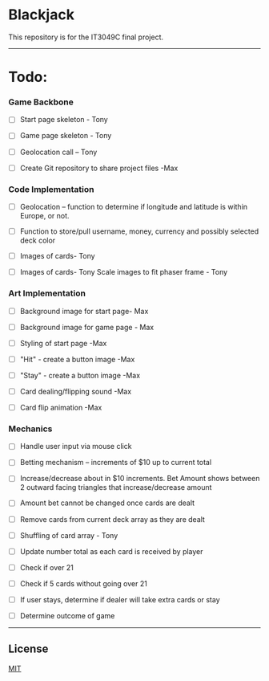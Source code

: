 # Blackjack

This repository is for the IT3049C final project.

---
# Todo:

### Game Backbone
- [ ] Start page skeleton - Tony 

- [ ] Game page skeleton - Tony 

- [ ] Geolocation call – Tony 

- [ ] Create Git repository to share project files -Max 

### Code Implementation

- [ ] Geolocation – function to determine if longitude and latitude is within Europe, or not. 
- [ ] Function to store/pull username, money, currency and possibly selected deck color 

- [ ] Images of cards- Tony 
- [ ] Images of cards- Tony Scale images to fit phaser frame - Tony 

### Art Implementation

- [ ] Background image for start page- Max 

- [ ] Background image for game page - Max 

- [ ] Styling of start page -Max 

- [ ] "Hit" - create a button image -Max

- [ ] "Stay" - create a button image -Max

- [ ] Card dealing/flipping sound -Max

- [ ] Card flip animation -Max


### Mechanics
- [ ] Handle user input via mouse click 

- [ ] Betting mechanism – increments of $10 up to current total 

- [ ] Increase/decrease about in $10 increments. Bet Amount shows between 2 outward facing triangles that increase/decrease amount 

- [ ] Amount bet cannot be changed once cards are dealt 

- [ ] Remove cards from current deck array as they are dealt 

- [ ] Shuffling of card array - Tony 

- [ ] Update number total as each card is received by player 

- [ ] Check if over 21 

- [ ] Check if 5 cards without going over 21 

- [ ] If user stays, determine if dealer will take extra cards or stay 

- [ ] Determine outcome of game 

---

## License
[MIT](https://choosealicense.com/licenses/mit/)